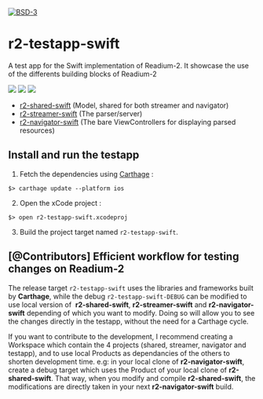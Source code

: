 [![BSD-3](https://img.shields.io/badge/License-BSD--3-brightgreen.svg)](https://opensource.org/licenses/BSD-3-Clause)
# r2-testapp-swift

A test app for the Swift implementation of Readium-2.
It showcase the use of the differents building blocks of Readium-2

![](https://media.giphy.com/media/hAttjic8neYp2/giphy.gif) ![](https://media.giphy.com/media/13ivNbjbbUT41a/giphy.gif) ![](https://media.giphy.com/media/JRVssNIC48Bb2/giphy.gif)

- [r2-shared-swift](https://github.com/readium/r2-shared-swift) (Model, shared for both streamer and navigator)
- [r2-streamer-swift](https://github.com/readium/r2-streamer-swift/blob/master/README.md) (The parser/server)
- [r2-navigator-swift](https://github.com/readium/r2-navigator-swift/blob/master/README.md) (The bare ViewControllers for displaying parsed resources)

## Install and run the testapp

1) Fetch the dependencies using [Carthage](https://github.com/Carthage/Carthage) : 

`$> carthage update --platform ios`

2) Open the xCode project :

`$> open r2-testapp-swift.xcodeproj`

3) Build the project target named `r2-testapp-swift`.

## [@Contributors] Efficient workflow for testing changes on Readium-2

The release target `r2-testapp-swift` uses the libraries and frameworks built by **Carthage**, while the debug `r2-testapp-swift-DEBUG` can be modified to use local version of  **r2-shared-swift**, **r2-streamer-swift** and **r2-navigator-swift** depending of which you want to modify. Doing so will allow you to see the changes directly in the testapp, without the need for a Carthage cycle.

If you want to contribute to the development, I recommend creating a Workspace which contain the 4 projects (shared, streamer, navigator and testapp), and to use local Products as dependancies of the others to shorten development time.
e.g: in your local clone of **r2-navigator-swift**, create a debug target which uses the Product of your local clone of **r2-shared-swift**. That way, when you modify and compile **r2-shared-swift**, the modifications are directly taken in your next **r2-navigator-swift** build.

